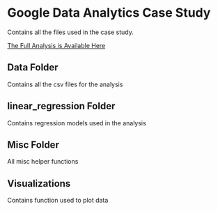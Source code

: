 # Google Data Analytics Case Study  

Contains all the files used in the case study.  

[The Full Analysis is Available Here]()  

## Data Folder  
Contains all the csv files for the analysis  

## linear_regression Folder  
Contains regression models used in the analysis  

## Misc Folder  
All misc helper functions  

## Visualizations  
Contains function used to plot data  


